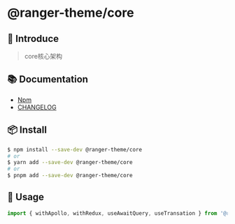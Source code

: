 # @ranger-theme/core

## 🎉 Introduce

> core核心架构

## 📚 Documentation

- [Npm](https://www.npmjs.com/package/@ranger-theme/core)
- [CHANGELOG](CHANGELOG.md)

## 📦 Install

```bash
$ npm install --save-dev @ranger-theme/core
# or
$ yarn add --save-dev @ranger-theme/core
# or
$ pnpm add --save-dev @ranger-theme/core
```

## 🔨 Usage

```js
import { withApollo, withRedux, useAwaitQuery, useTransation } from '@ranger-theme/core'
```

